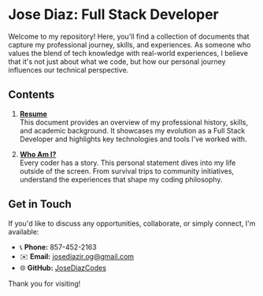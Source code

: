# Jose Diaz: Full Stack Developer

Welcome to my repository! Here, you'll find a collection of documents that capture my professional journey, skills, and experiences. As someone who values the blend of tech knowledge with real-world experiences, I believe that it's not just about what we code, but how our personal journey influences our technical perspective.

## Contents

1. [**Resume**](resume.md)  
   This document provides an overview of my professional history, skills, and academic background. It showcases my evolution as a Full Stack Developer and highlights key technologies and tools I've worked with.

2. [**Who Am I?**](delblurb.md)  
   Every coder has a story. This personal statement dives into my life outside of the screen. From survival trips to community initiatives, understand the experiences that shape my coding philosophy.

## Get in Touch

If you'd like to discuss any opportunities, collaborate, or simply connect, I'm available:

- 📞 **Phone:** 857-452-2163
- ✉️ **Email:** [josediazjr.og@gmail.com](mailto:josediazjr.og@gmail.com)
- 🌐 **GitHub:** [JoseDiazCodes](https://github.com/JoseDiazCodes)

Thank you for visiting!
